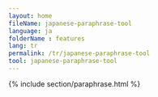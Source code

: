 ```yaml
---
layout: home
fileName: japanese-paraphrase-tool
language: ja
folderName : features
lang: tr
permalink: /tr/japanese-paraphrase-tool
tool: japanese-paraphrase-tool
---
```

{% include section/paraphrase.html %}